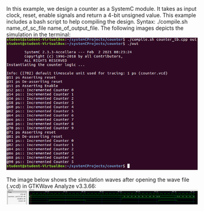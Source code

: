 
In this example, we design a counter as a SystemC module. It takes as input clock, reset, enable signals and return a 4-bit unsigned value. This example includes a bash script to help compiling the design. Syntax: ./compile.sh name_of_sc_file name_of_output_file. The following images depicts the simulation in the terminal:
![alt_text](https://github.com/mandebi/MySystemC/blob/main/examples/counter/counter_simulation.png)

The image below shows the simulation waves after opening the wave file (.vcd) in GTKWave Analyze v3.3.66:
![alt_text](https://github.com/mandebi/MySystemC/blob/main/examples/counter/simulation_waves.png)
